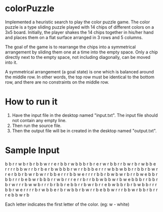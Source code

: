 # colorPuzzle

Implemented a heuristic search to play the color puzzle game. The color puzzle is a type sliding
puzzle played with 14 chips of different colors on a 3x5 board. Initially, the player shakes the 14 chips together in
his/her hand and places them on a flat surface arranged in 3 rows and 5 columns.

The goal of the game is to rearrange the chips into a symmetrical arrangement by sliding them one at a time into the
empty space. Only a chip directly next to the empty space, not including diagonally, can be moved into it.

A symmetrical arrangement (a goal state) is one which is balanced around the middle row. In other words, the top row
must be identical to the bottom row, and there are no constraints on the middle row.

# How to run it
1. Have the input file in the desktop named "input.txt". The input file should not contain any empty line.
2. Then run the source file.
3. Then the output file will be in created in the desktop named "output.txt".

# Sample Input

b b r r w b r b r b b w r r e
r b b r w b b b r b r e r w r
b b r r b w r b r w b b e r r
r r b b w r r b r b e r b w b
b b r w r r b b b e r r r w b
b w b b r r b b r b w r r e r
b b r b w r b w r r b b e r r
r b b w e r r r r b b r b w b
w r b r r b w e b b r b b r r
r b e b w r b b b r r w b r r
r e r r b r r b b w b b w r b
w e b b b r r b b r b r w r r
r b w w b r r r b r b b r e b
b r r b w r b r r e b w b b r
b r b w b b r r r b b r w e r
r r r b r w b b e r b r w b b
r b w r r b e b b w r r r b b
w r b b r b r r r e b b w r b

Each letter indicates the first letter of the color. (eg: w - white)
